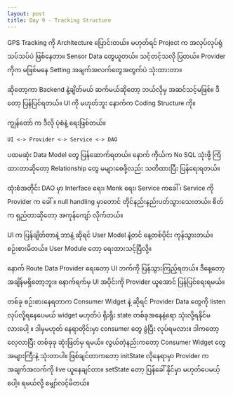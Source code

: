 ```yaml
---
layout: post
title: Day 9 - Tracking Structure
---
```

GPS Tracking ကို Architecture ပြောင်းတယ်။ မဟုတ်ရင် Project က အလုပ်လုပ်ရုံ သပ်သပ်ပဲ ဖြစ်နေတာ။ Sensor Data တွေယူတယ်။ သင့်တင့်သလို ပြတယ်။ Provider ကိုက မဖြစ်မနေ Setting အချက်အလက်တွေအတွက်ပဲ သုံးထားတာ။

ဆိုတော့ကာ Backend နဲ့ချိတ်မယ် ဆက်မယ်ဆိုတော့ ဘယ်လိုမှ အဆင်သင့်မဖြစ်။ ဒီတော့ ပြန်ပြင်ရတယ်။ UI ကို မဟုတ်ဘူး နောက်က Coding Structure ကို။

ကျွန်တော် က ဒီလို ပုံစံနဲ့ ရေးဖြစ်တယ်။

```UI <-> Provider <-> Service <-> DAO```

ပထမဆုံး Data Model တွေ ပြန်ဆောက်ရတယ်။ နောက် ကိုယ်က No SQL သုံးဖို့ ကြံထားတာဆိုတော့ Relationship တွေ မများစေဖို့လည်း သတိထားပြီး ပြန်ရေးရတယ်။

ထုံးစံအတိုင်း DAO မှာ Interface ရေး၊ Monk ရေး၊ Service ကခေါ် ၊ Service ကို Provider က ခေါ် ။ null handling မှာတောင် တိုင်နည်းနည်းပတ်သွားသေးတယ်။ စိတ်က ရှည်တာဆိုတော့ အကုန်ကျော် လိုက်တယ်။

UI က ပြန်ချိတ်တာနဲ့ ဘာနဲ့ ဆိုရင် User Model နဲ့တင် နေ့တစ်ပိုင်း ကုန်သွားတယ်။ စဉ်းစားမိတယ်။ User Module တော့ ရေးထားသင့်ပြီလို့။

နောက် Route Data Provider ရေးတော့ UI ဘက်ကို ပြန်သွားကြည့်ရတယ်။ ဒီနေ့တော့ အချိန်မရှိတော့ဘူး။ နောက်ရက်မှ UI အပိုင်းကို Provider  ယူအောင် ပြန်ပြင်ရေးရမယ်။

တစ်ခု စဉ်းစားနေရတာက Consumer Widget နဲ့ ဆိုရင် Provider Data တွေကို listen လုပ်လို့ရနေပေမယ် widget မဟုတ်ပဲ ရိုးရိုး state တစ်ခုအနေနဲ့ရော သုံးလို့ရနိုင်မလား‌ပေါ့ ။ ဒါမှမဟုတ် နေရာတိုင်းမှာ consumer တွေ ခွဲပြီး လုပ်ရမလား။ ဒါကတော့ လေ့လာပြီး တစ်ခုခု ဆုံးဖြတ်မှ ရမယ်။ လွယ်တဲ့နည်းကတော့ Consumer Widget တွေ အများကြီးနဲ့ သုံးတာပါ။ ဖြစ်ချင်တာကတော့ initState လိုနေရာမှာ Provider က အချက်အလက်ကို live ယူနေချင်တာ။ setState တော့ ပြန်ခေါ် နိုင်မှာ မဟုတ်ပေမယ့်ပေါ့။ ရမယ်လို့ မျှော်လင့်မိတယ်။



